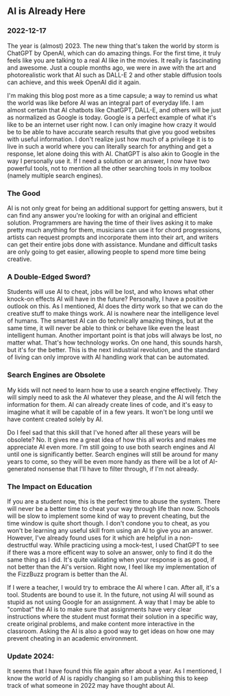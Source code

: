 <!---
title:AI is Already Here
date:Sat, 17 Dec 2022 12:00:00 EST
description:A perspective on AI as it stands in late 2022. Originally written in 2022, first posted in 2024.
--->

## AI is Already Here

### 2022-12-17

The year is (almost) 2023. The new thing that's taken the world by storm is ChatGPT by OpenAI, which can do amazing things. For the first time, it truly feels like you are talking to a real AI like in the movies. It really is fascinating and awesome. Just a couple months ago, we were in awe with the art and photorealistic work that AI such as DALL-E 2 and other stable diffusion tools can achieve, and this week OpenAI did it again.

I'm making this blog post more as a time capsule; a way to remind us what the world was like before AI was an integral part of everyday life. I am almost certain that AI chatbots like ChatGPT, DALL-E, and others will be just as normalized as Google is today. Google is a perfect example of what it's like to be an internet user right now. I can only imagine how crazy it would be to be able to have accurate search results that give you good websites with useful information. I don't realize just how much of a privilege it is to live in such a world where you can literally search for anything and get a response, let alone doing this with AI. ChatGPT is also akin to Google in the way I personally use it. If I need a solution or an answer, I now have two powerful tools, not to mention all the other searching tools in my toolbox (namely multiple search engines).

### The Good

AI is not only great for being an additional support for getting answers, but it can find any answer you're looking for with an original and efficient solution. Programmers are having the time of their lives asking it to make pretty much anything for them, musicians can use it for chord progressions, artists can request prompts and incorporate them into their art, and writers can get their entire jobs done with assistance. Mundane and difficult tasks are only going to get easier, allowing people to spend more time being creative.

### A Double-Edged Sword?

Students will use AI to cheat, jobs will be lost, and who knows what other knock-on effects AI will have in the future? Personally, I have a positive outlook on this. As I mentioned, AI does the dirty work so that we can do the creative stuff to make things work. AI is nowhere near the intelligence level of humans. The smartest AI can do technically amazing things, but at the same time, it will never be able to think or behave like even the least intelligent human. Another important point is that jobs will always be lost, no matter what. That's how technology works. On one hand, this sounds harsh, but it's for the better. This is the next industrial revolution, and the standard of living can only improve with AI handling work that can be automated.

### Search Engines are Obsolete

My kids will not need to learn how to use a search engine effectively. They will simply need to ask the AI whatever they please, and the AI will fetch the information for them. AI can already create lines of code, and it's easy to imagine what it will be capable of in a few years. It won't be long until we have content created solely by AI.

Do I feel sad that this skill that I've honed after all these years will be obsolete? No. It gives me a great idea of how this all works and makes me appreciate AI even more. I'm still going to use both search engines and AI until one is significantly better. Search engines will still be around for many years to come, so they will be even more handy as there will be a lot of AI-generated nonsense that I'll have to filter through, if I'm not already.

### The Impact on Education

If you are a student now, this is the perfect time to abuse the system. There will never be a better time to cheat your way through life than now. Schools will be slow to implement some kind of way to prevent cheating, but the time window is quite short though. I don't condone you to cheat, as you won't be learning any useful skill from using an AI to give you an answer. However, I've already found uses for it which are helpful in a non-destructful way. While practicing using a mock-test, I used ChatGPT to see if there was a more efficent way to solve an answer, only to find it do the same thing as I did. It's quite validating when your response is as good, if not better than the AI's version. Right now, I feel like my implementation of the FizzBuzz program is better than the AI.

If I were a teacher, I would try to embrace the AI where I can. After all, it's a tool. Students are bound to use it. In the future, not using AI will sound as stupid as not using Google for an assignment. A way that I may be able to "combat" the AI is to make sure that assignments have very clear instructions where the student must format their solution in a specific way, create original problems, and make content more interactive in the classroom. Asking the AI is also a good way to get ideas on how one may prevent cheating in an academic environment.

### Update 2024:

It seems that I have found this file again after about a year. As I mentioned, I know the world of AI is rapidly changing so I am publishing this to keep track of what someone in 2022 may have thought about AI.